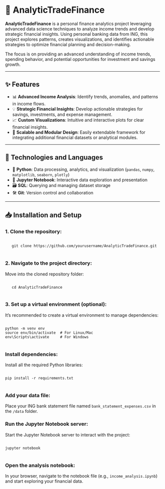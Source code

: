 # 🧮 AnalyticTradeFinance  

**AnalyticTradeFinance** is a personal finance analytics project leveraging advanced data science techniques to analyze income trends and develop strategic financial insights. Using personal banking data from ING, this project explores patterns, creates visualizations, and identifies actionable strategies to optimize financial planning and decision-making.  

The focus is on providing an advanced understanding of income trends, spending behavior, and potential opportunities for investment and savings growth.  

---

## ✨ Features  

- 📊 **Advanced Income Analysis**: Identify trends, anomalies, and patterns in income flows.  
- 💡 **Strategic Financial Insights**: Develop actionable strategies for savings, investments, and expense management.  
- 📈 **Custom Visualizations**: Intuitive and interactive plots for clear financial insights.  
- 🧩 **Scalable and Modular Design**: Easily extendable framework for integrating additional financial datasets or analytical modules.  

---

## 🔧 Technologies and Languages  

- 🐍 **Python**: Data processing, analytics, and visualization (`pandas`, `numpy`, `matplotlib`, `seaborn`, `plotly`)  
- 📓 **Jupyter Notebook**: Interactive data exploration and presentation  
- 🗃️ **SQL**: Querying and managing dataset storage  
- 🛠️ **Git**: Version control and collaboration  

---

## 📥 Installation and Setup  

<h3>1. Clone the repository:</h3>
<pre>
<code class="language-bash">
   git clone https://github.com/yourusername/AnalyticTradeFinance.git
</code>
</pre>

<h3>2. Navigate to the project directory:</h3>  
   Move into the cloned repository folder: 
<pre>
<code class="language-bash">
   cd AnalyticTradeFinance
</code>
</pre>

<h3>3. Set up a virtual environment (optional):</h3>
<p>It’s recommended to create a virtual environment to manage dependencies:</p>

<pre>
<code class="language-bash">
python -m venv env
source env/bin/activate  # For Linux/Mac
env\Scripts\activate     # For Windows
</code>
</pre>

<h3>Install dependencies:</h3>
<p>Install all the required Python libraries:</p>

<pre>
<code class="language-bash">
pip install -r requirements.txt
</code>
</pre>

<h3>Add your data file:</h3>
<p>Place your ING bank statement file named <code>bank_statement_expenses.csv</code> in the <code>/data</code> folder.</p>

<h3>Run the Jupyter Notebook server:</h3>
<p>Start the Jupyter Notebook server to interact with the project:</p>

<pre>
<code class="language-bash">
jupyter notebook
</code>
</pre>

<h3>Open the analysis notebook:</h3>
<p>In your browser, navigate to the notebook file (e.g., <code>income_analysis.ipynb</code>) and start exploring your financial data.</p>

  
  
